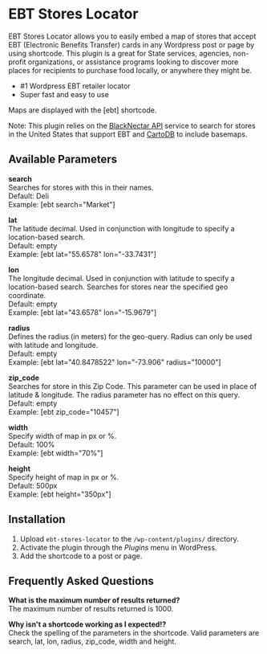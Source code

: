 # EBT Stores Locator ##

EBT Stores Locator allows you to easily embed a map of stores that accept EBT (Electronic Benefits Transfer) cards in any Wordpress post or page by using shortcode. This plugin is a great for State services, agencies, non-profit organizations, or assistance programs looking to discover more places for recipients to purchase food locally, or anywhere they might be.  

* #1 Wordpress EBT retailer locator 
* Super fast and easy to use
 
Maps are displayed with the [ebt] shortcode.  

Note: This plugin relies on the [BlackNectar API](http://docs.blacknectarapi.apiary.io/#) service to search for stores in the United States that support EBT and [CartoDB](https://carto.com/) to include basemaps.  

## Available Parameters ##

**search**  
Searches for stores with this in their names.  
Default: Deli  
Example: [ebt search="Market"]

**lat**  
The latitude decimal. Used in conjunction with longitude to specify a location-based search.  
Default: empty  
Example: [ebt lat="55.6578" lon="-33.7431"]  

**lon**  
The longitude decimal. Used in conjunction with latitude to specify a location-based search. Searches for stores near the specified geo coordinate.  
Default: empty  
Example: [ebt lat="43.6578" lon="-15.9679"]  

**radius**  
Defines the radius (in meters) for the geo-query. Radius can only be used with latitude and longitude.  
Default: empty  
Example: [ebt lat="40.8478522" lon="-73.906" radius="10000"]  

**zip_code**  
Searches for store in this Zip Code. This parameter can be used in place of latitude & longitude. The radius parameter has no effect on this query.    
Default: empty   
Example: [ebt zip_code="10457"]  

**width**  
Specify width of map in px or %.  
Default: 100%  
Example: [ebt width="70%"]  

**height**  
Specify height of map in px or %.  
Default: 500px  
Example: [ebt height="350px"]  

## Installation ##

1. Upload `ebt-stores-locator` to the `/wp-content/plugins/` directory.
2. Activate the plugin through the *Plugins* menu in WordPress.
3. Add the shortcode to a post or page.

## Frequently Asked Questions ##

**What is the maximum number of results returned?**  
The maximum number of results returned is 1000.

**Why isn't a shortcode working as I expected!?**  
Check the spelling of the parameters in the shortcode. Valid parameters are search, lat, lon, radius, zip_code, width and height.
